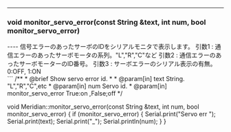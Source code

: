 ----  
<h3>void monitor_servo_error(const String &text, int num, bool monitor_servo_error)</h3>
----  
信号エラーのあったサーボのIDをシリアルモニタで表示します。  
引数1 : 通信エラーのあったサーボモータの系列。"L","R","C"など  
引数2 : 通信エラーのあったサーボモーターのID番号。  
引数3 : サーボエラーのシリアル表示の有無。 0:OFF, 1:ON  
  
<br>  
```  
/**
 * @brief Show servo error id.
 *
 * @param[in] text String. "L","R","C",etc
 * @param[in] num Servo id.
 * @param[in] monitor_servo_error True:on ,False;off
 */  
  
void Meridian::monitor_servo_error(const String &text, int num, bool monitor_servo_error)
{
    if (monitor_servo_error)
    {
        Serial.print("Servo err ");
        Serial.print(text);
        Serial.print("_");
        Serial.println(num);
    }
}
```